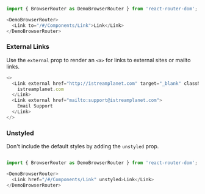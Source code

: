 ```js
import { BrowserRouter as DemoBrowserRouter } from 'react-router-dom';

<DemoBrowserRouter>
  <Link to="/#/Components/Link">Link</Link>
</DemoBrowserRouter>
```

### External Links

Use the `external` prop to render an `<a>` for links to external sites or mailto links.

```js
<>
  <Link external href="http://istreamplanet.com" target="_blank" className="db mb-3">
    istreamplanet.com
  </Link>
  <Link external href="mailto:support@istreamplanet.com">
    Email Support
  </Link>
</>
```

### Unstyled

Don't include the default styles by adding the `unstyled` prop.

```js

import { BrowserRouter as DemoBrowserRouter } from 'react-router-dom';

<DemoBrowserRouter>
  <Link href="/#/Components/Link" unstyled>Link</Link>
</DemoBrowserRouter>
```
